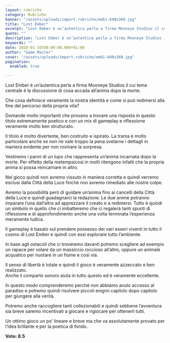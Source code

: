 ```yaml
---
layout: rubriche
category: Rubriche
banner: "/assets/uploads/import.rubriche/emb1-640x360.jpg"
title: "Lost Ember"
excerpt: "Lost Ember è un’autentica perla a firma Mooneye Studios il cui tema centrale è la discussione di cosa accada all’anima dopo la morte. Che cosa definisce veramente la nostra identità e come si può redimersi alla fine del percorso della propria vita? Domande molto importanti che provano a trovare una risposta in questo titolo estremamente [&hellip"
quote: ""
description: "Lost Ember è un’autentica perla a firma Mooneye Studios il cui tema centrale è la discussione di cosa accada all’anima dopo la morte. Che cosa definisce veramente la nostra identità e come si può redimersi alla fine del percorso della propria vita? Domande molto importanti che provano a trovare una risposta in questo titolo estremamente [&hellip"
keywords: ""
date: 2020-01-16T00:00:00.000+01:00
author: "Game Master"
cover: "/assets/uploads/import.rubriche/emb1-640x360.jpg"
pagination:
  enabled: true

---
```


Lost Ember è un’autentica perla a firma Mooneye Studios il cui tema centrale è la discussione di cosa accada all’anima dopo la morte.

Che cosa definisce veramente la nostra identità e come si può redimersi alla fine del percorso della propria vita?

Domande molto importanti che provano a trovare una risposta in questo titolo estremamente poetico e con un mix di gameplay e riflessione veramente molto ben strutturato.

Il titolo è molto divertente, ben costruito e ispirato. La trama è molto particolare anche se non ne vale troppo la pena svelarne i dettagli in maniera evidente per non rovinare la sorpresa.

Vestiremo i panni di un lupo che rappresenta un’anima incarnata dopo la morte. Per effetto della metempsicosi in molti ritengono infatti che la propria anima si possa reincarnare in altro.

Nel gioco quindi non avremo vissuto in maniera corretta e quindi verremo esclusi dalla Città della Luce finchè non avremo rimediato alle nostre colpe.

Avremo la possibilità però di guidare un’anima fino ai cancelli della Città della Luce e quindi guadagnarci la redazione. Le due anime potranno imparare l’una dall’altra ad apprezzare il creato e a redimersi. Tutto è quindi un simbolo in quello che ci imbatteremo che ci regalerà tanti spunti di riflessione e di approfondimento anche una volta terminata l’esperienza meramente ludica.

Il gameplay è basato sul prendere possesso dei vari esseri viventi in tutto il cosmo di Lost Ember e quindi con essi esplorare tutto l’ambiente.

In base agli ostacoli che ci troveremo davanti potremo scegliere ad esempio un rapace per volare da un massiccio roccioso all’altro, oppure un animale acquatico per nuotare in un fiume e così via.

Il senso di libertà è totale e quindi il gioco è veramente azzeccato e ben realizzato.  
Anche il comparto sonoro aiuta in tutto questo ed è veramente eccellente.

In questo modo comprenderemo perché non abbiamo avuto accesso al paradiso e potremo quindi risolvere piccoli enigmi capitolo dopo capitolo per giungere alla verità.

Potremo anche raccogliere tanti collezionabili e quindi sebbene l’avventura sia breve saremo incentivati a giocare e rigiocare per ottenerli tutti.

Un ottimo gioco un po’ lineare e breve ma che va assolutamente provato per l’idea brillante e per la poetica di fondo.

**Voto: 8.5**